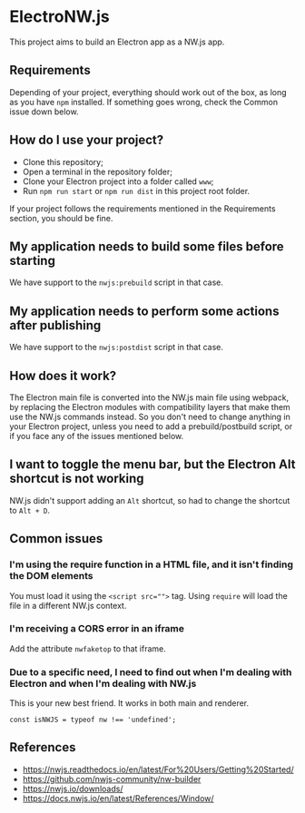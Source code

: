 # ElectroNW.js
This project aims to build an Electron app as a NW.js app.

## Requirements
Depending of your project, everything should work out of the box, as long as you have `npm` installed. If something goes wrong, check the Common issue down below.

## How do I use your project?
- Clone this repository;
- Open a terminal in the repository folder;
- Clone your Electron project into a folder called `www`;
- Run `npm run start` or `npm run dist` in this project root folder.

If your project follows the requirements mentioned in the Requirements section, you should be fine.

## My application needs to build some files before starting
We have support to the `nwjs:prebuild` script in that case.

## My application needs to perform some actions after publishing
We have support to the `nwjs:postdist` script in that case.

## How does it work?
The Electron main file is converted into the NW.js main file using webpack, by replacing the Electron modules with compatibility layers that make them use the NW.js commands instead. So you don't need to change anything in your Electron project, unless you need to add a prebuild/postbuild script, or if you face any of the issues mentioned below.

## I want to toggle the menu bar, but the Electron Alt shortcut is not working
NW.js didn't support adding an `Alt` shortcut, so had to change the shortcut to `Alt + D`.

## Common issues

### I'm using the require function in a HTML file, and it isn't finding the DOM elements
You must load it using the `<script src="">` tag. Using `require` will load the file in a different NW.js context.

### I'm receiving a CORS error in an iframe
Add the attribute `nwfaketop` to that iframe.

### Due to a specific need, I need to find out when I'm dealing with Electron and when I'm dealing with NW.js
This is your new best friend. It works in both main and renderer.
```
const isNWJS = typeof nw !== 'undefined';
```

## References
- https://nwjs.readthedocs.io/en/latest/For%20Users/Getting%20Started/
- https://github.com/nwjs-community/nw-builder
- https://nwjs.io/downloads/
- https://docs.nwjs.io/en/latest/References/Window/
